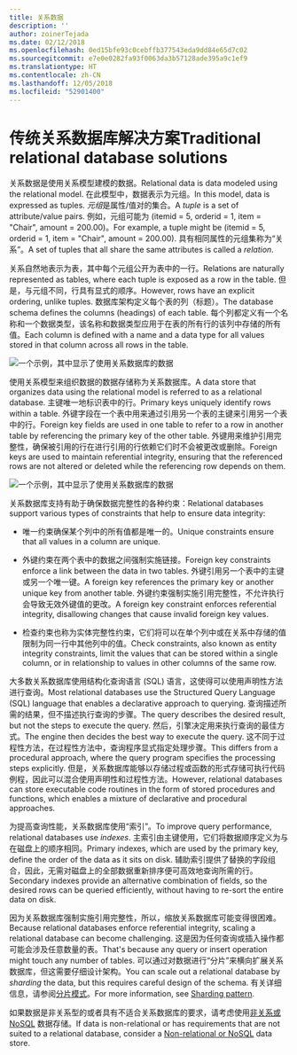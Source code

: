 ```yaml
---
title: 关系数据
description: ''
author: zoinerTejada
ms.date: 02/12/2018
ms.openlocfilehash: 0ed15bfe93c0cebffb377543eda9dd84e65d7c02
ms.sourcegitcommit: e7e0e0282fa93f0063da3b57128ade395a9c1ef9
ms.translationtype: HT
ms.contentlocale: zh-CN
ms.lasthandoff: 12/05/2018
ms.locfileid: "52901400"
---
```

# <a name="traditional-relational-database-solutions"></a><span data-ttu-id="4673b-102">传统关系数据库解决方案</span><span class="sxs-lookup"><span data-stu-id="4673b-102">Traditional relational database solutions</span></span>

<span data-ttu-id="4673b-103">关系数据是使用关系模型建模的数据。</span><span class="sxs-lookup"><span data-stu-id="4673b-103">Relational data is data modeled using the relational model.</span></span> <span data-ttu-id="4673b-104">在此模型中，数据表示为元组。</span><span class="sxs-lookup"><span data-stu-id="4673b-104">In this model, data is expressed as tuples.</span></span> <span data-ttu-id="4673b-105">*元组*是属性/值对的集合。</span><span class="sxs-lookup"><span data-stu-id="4673b-105">A *tuple* is a set of attribute/value pairs.</span></span> <span data-ttu-id="4673b-106">例如，元组可能为 (itemid = 5, orderid = 1, item = "Chair", amount = 200.00)。</span><span class="sxs-lookup"><span data-stu-id="4673b-106">For example, a tuple might be (itemid = 5, orderid = 1, item = "Chair", amount = 200.00).</span></span> <span data-ttu-id="4673b-107">具有相同属性的元组集称为“关系”。</span><span class="sxs-lookup"><span data-stu-id="4673b-107">A set of tuples that all share the same attributes is called a *relation*.</span></span> 

<span data-ttu-id="4673b-108">关系自然地表示为表，其中每个元组公开为表中的一行。</span><span class="sxs-lookup"><span data-stu-id="4673b-108">Relations are naturally represented as tables, where each tuple is exposed as a row in the table.</span></span> <span data-ttu-id="4673b-109">但是，与元组不同，行具有显式的顺序。</span><span class="sxs-lookup"><span data-stu-id="4673b-109">However, rows have an explicit ordering, unlike tuples.</span></span> <span data-ttu-id="4673b-110">数据库架构定义每个表的列（标题）。</span><span class="sxs-lookup"><span data-stu-id="4673b-110">The database schema defines the columns (headings) of each table.</span></span> <span data-ttu-id="4673b-111">每个列都定义有一个名称和一个数据类型，该名称和数据类型应用于在表的所有行的该列中存储的所有值。</span><span class="sxs-lookup"><span data-stu-id="4673b-111">Each column is defined with a name and a data type for all values stored in that column across all rows in the table.</span></span>

![一个示例，其中显示了使用关系数据库的数据](../images/example-relational.png)

<span data-ttu-id="4673b-113">使用关系模型来组织数据的数据存储称为关系数据库。</span><span class="sxs-lookup"><span data-stu-id="4673b-113">A data store that organizes data using the relational model is referred to as a relational database.</span></span> <span data-ttu-id="4673b-114">主键唯一地标识表中的行。</span><span class="sxs-lookup"><span data-stu-id="4673b-114">Primary keys uniquely identify rows within a table.</span></span> <span data-ttu-id="4673b-115">外键字段在一个表中用来通过引用另一个表的主键来引用另一个表中的行。</span><span class="sxs-lookup"><span data-stu-id="4673b-115">Foreign key fields are used in one table to refer to a row in another table by referencing the primary key of the other table.</span></span> <span data-ttu-id="4673b-116">外键用来维护引用完整性，确保被引用的行在进行引用的行依赖它们时不会被更改或删除。</span><span class="sxs-lookup"><span data-stu-id="4673b-116">Foreign keys are used to maintain referential integrity, ensuring that the referenced rows are not altered or deleted while the referencing row depends on them.</span></span> 

![一个示例，其中显示了使用关系数据库的数据](../images/example-relational2.png)

<span data-ttu-id="4673b-118">关系数据库支持有助于确保数据完整性的各种约束：</span><span class="sxs-lookup"><span data-stu-id="4673b-118">Relational databases support various types of constraints that help to ensure data integrity:</span></span>

- <span data-ttu-id="4673b-119">唯一约束确保某个列中的所有值都是唯一的。</span><span class="sxs-lookup"><span data-stu-id="4673b-119">Unique constraints ensure that all values in a column are unique.</span></span> 

- <span data-ttu-id="4673b-120">外键约束在两个表中的数据之间强制实施链接。</span><span class="sxs-lookup"><span data-stu-id="4673b-120">Foreign key constraints enforce a link between the data in two tables.</span></span> <span data-ttu-id="4673b-121">外键引用另一个表中的主键或另一个唯一键。</span><span class="sxs-lookup"><span data-stu-id="4673b-121">A foreign key references the primary key or another unique key from another table.</span></span> <span data-ttu-id="4673b-122">外键约束强制实施引用完整性，不允许执行会导致无效外键值的更改。</span><span class="sxs-lookup"><span data-stu-id="4673b-122">A foreign key constraint enforces referential integrity, disallowing changes that cause invalid foreign key values.</span></span>

- <span data-ttu-id="4673b-123">检查约束也称为实体完整性约束，它们将可以在单个列中或在关系中存储的值限制为同一行中其他列中的值。</span><span class="sxs-lookup"><span data-stu-id="4673b-123">Check constraints, also known as entity integrity constraints, limit the values that can be stored within a single column, or in relationship to values in other columns of the same row.</span></span> 

<span data-ttu-id="4673b-124">大多数关系数据库使用结构化查询语言 (SQL) 语言，这使得可以使用声明性方法进行查询。</span><span class="sxs-lookup"><span data-stu-id="4673b-124">Most relational databases use the Structured Query Language (SQL) language that enables a declarative approach to querying.</span></span> <span data-ttu-id="4673b-125">查询描述所需的结果，但不描述执行查询的步骤。</span><span class="sxs-lookup"><span data-stu-id="4673b-125">The query describes the desired result, but not the steps to execute the query.</span></span> <span data-ttu-id="4673b-126">然后，引擎决定用来执行查询的最佳方式。</span><span class="sxs-lookup"><span data-stu-id="4673b-126">The engine then decides the best way to execute the query.</span></span> <span data-ttu-id="4673b-127">这不同于过程性方法，在过程性方法中，查询程序显式指定处理步骤。</span><span class="sxs-lookup"><span data-stu-id="4673b-127">This differs from a procedural approach, where the query program specifies the processing steps explicitly.</span></span> <span data-ttu-id="4673b-128">但是，关系数据库能够以存储过程或函数的形式存储可执行代码例程，因此可以混合使用声明性和过程性方法。</span><span class="sxs-lookup"><span data-stu-id="4673b-128">However, relational databases can store executable code routines in the form of stored procedures and functions, which enables a mixture of declarative and procedural approaches.</span></span>

<span data-ttu-id="4673b-129">为提高查询性能，关系数据库使用“索引”。</span><span class="sxs-lookup"><span data-stu-id="4673b-129">To improve query performance, relational databases use *indexes*.</span></span> <span data-ttu-id="4673b-130">主索引由主键使用，它们将数据顺序定义为与在磁盘上的顺序相同。</span><span class="sxs-lookup"><span data-stu-id="4673b-130">Primary indexes, which are used by the primary key, define the order of the data as it sits on disk.</span></span> <span data-ttu-id="4673b-131">辅助索引提供了替换的字段组合，因此，无需对磁盘上的全部数据重新排序便可高效地查询所需的行。</span><span class="sxs-lookup"><span data-stu-id="4673b-131">Secondary indexes provide an alternative combination of fields, so the desired rows can be queried efficiently, without having to re-sort the entire data on disk.</span></span>

<span data-ttu-id="4673b-132">因为关系数据库强制实施引用完整性，所以，缩放关系数据库可能变得很困难。</span><span class="sxs-lookup"><span data-stu-id="4673b-132">Because relational databases enforce referential integrity, scaling a relational database can become challenging.</span></span> <span data-ttu-id="4673b-133">这是因为任何查询或插入操作都可能会涉及任意数量的表。</span><span class="sxs-lookup"><span data-stu-id="4673b-133">That's because any query or insert operation might touch any number of tables.</span></span> <span data-ttu-id="4673b-134">可以通过对数据进行“分片”来横向扩展关系数据库，但这需要仔细设计架构。</span><span class="sxs-lookup"><span data-stu-id="4673b-134">You can scale out a relational database by *sharding* the data, but this requires careful design of the schema.</span></span> <span data-ttu-id="4673b-135">有关详细信息，请参阅[分片模式](../../patterns/sharding.md)。</span><span class="sxs-lookup"><span data-stu-id="4673b-135">For more information, see [Sharding pattern](../../patterns/sharding.md).</span></span>

<span data-ttu-id="4673b-136">如果数据是非关系型的或者具有不适合关系数据库的要求，请考虑使用[非关系或 NoSQL](../big-data/non-relational-data.md) 数据存储。</span><span class="sxs-lookup"><span data-stu-id="4673b-136">If data is non-relational or has requirements that are not suited to a relational database, consider a [Non-relational or NoSQL](../big-data/non-relational-data.md) data store.</span></span>
